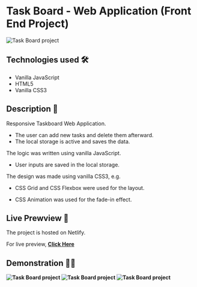 # Task Board - Web Application (Front End Project)

<img src="https://i.imgur.com/4oIPBU3.png" alt="Task Board project">

## Technologies used 🛠️
* Vanilla JavaScript
* HTML5
* Vanilla CSS3

## Description 📝
Responsive Taskboard Web Application.
- The user can add new tasks and delete them afterward.
- The local storage is active and saves the data.

The logic was written using vanilla JavaScript.

- User inputs are saved in the local storage.

The design was made using vanilla CSS3, e.g.

- CSS Grid and CSS Flexbox were used for the layout.

- CSS Animation was used for the fade-in effect.

## Live Prewview 🔗
The project is hosted on Netlify.

For live preview, <strong><a href="https://taskboardproject.netlify.app/">Click Here</a></string>

## Demonstration 🤹‍♂️
<img src="https://s2.gifyu.com/images/ezgif-7-6bbd7ff9cebe.gif" alt="Task Board project">

<img src="https://s2.gifyu.com/images/ezgif-7-d0242fc71bc5.gif" alt="Task Board project">

<img src="https://i.imgur.com/WzRfyk8.gif" alt="Task Board project">
